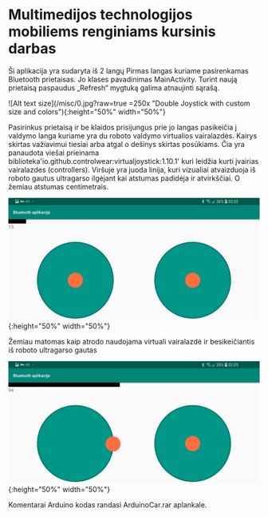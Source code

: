# Multimedijos technologijos mobiliems renginiams kursinis darbas

Ši aplikacija yra sudaryta iš 2 langų 
Pirmas langas kuriame pasirenkamas Bluetooth prietaisas. Jo klases pavadinimas MainActivity. Turint naują prietaisą paspaudus „Refresh“ mygtuką galima atnaujinti sąrašą.
 
![Alt text size](/misc/0.jpg?raw=true =250x "Double Joystick with custom size and colors"){:height="50%" width="50%"}
 
Pasirinkus prietaisą ir be klaidos prisijungus prie jo langas pasikeičia į valdymo langa kuriame yra du roboto valdymo virtualios vairalazdės.
Kairys skirtas važiavimui tiesiai arba atgal o dešinys skirtas posūkiams.
Čia yra panaudota viešai prieinama biblioteka'io.github.controlwear:virtualjoystick:1.10.1' kuri leidžia kurti įvairias vairalazdes (controllers). Viršuje yra juoda linija, kuri vizualiai atvaizduoja iš roboto gautus ultragarso ilgėjant kai atstumas padidėja ir atvirkščiai. O žemiau atstumas centimetrais.

 ![Alt text size](/misc/1.jpg?raw=true "Double Joystick with custom size and colors"){:height="50%" width="50%"}

Žemiau matomas kaip atrodo naudojama virtuali vairalazdė ir besikeičiantis iš roboto ultragarso gautas 
 
  ![Alt text size](/misc/2.jpg?raw=true "Double Joystick with custom size and colors"){:height="50%" width="50%"}

Komentarai
Arduino kodas randasi ArduinoCar.rar aplankale.

